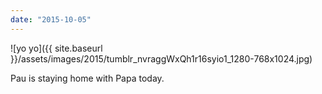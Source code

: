 ```yaml
---
date: "2015-10-05"
---
```


![yo yo]({{ site.baseurl }}/assets/images/2015/tumblr_nvraggWxQh1r16syio1_1280-768x1024.jpg)

Pau is staying home with Papa today.
